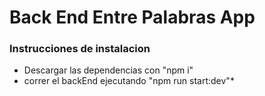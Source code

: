 # Back End Entre Palabras App
### Instrucciones de instalacion
* Descargar las dependencias con "npm i"
* correr el backEnd ejecutando "npm run start:dev"*